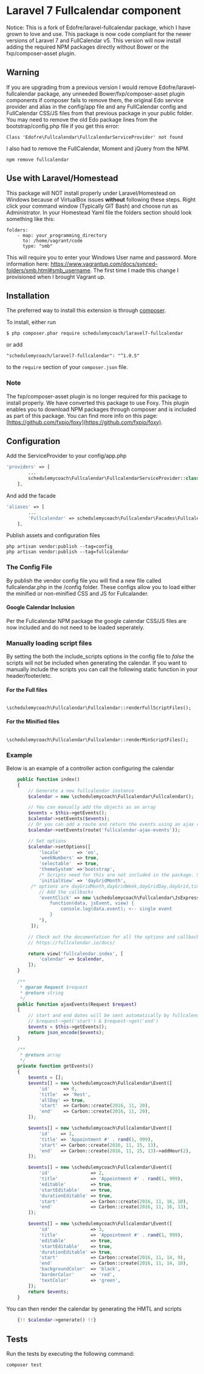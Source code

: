 # Laravel 7 Fullcalendar component
Notice: This is a fork of  Edofre/laravel-fullcalendar package, which I have grown to love and use. This package is now code compliant for the newer versions of Laravel 7 and FullCalendar v5. 
This version will now install adding the required NPM packages directly without Bower or the fxp/composer-asset plugin.
## Warning
If you are upgrading from a previous version I would remove Edofre/laravel-fullcalendar package, any unneeded Bower/fxp/composer-asset plugin components if composer fails to remove them, the original Edo service provider and alias in the config/app file and any FullCalendar config and FullCalendar CSS/JS files from that previous package in your public folder. You may need to remove the old Edo package lines from the bootstrap/config.php file if you get this error:
 ```
Class 'Edofre\Fullcalendar\FullcalendarServiceProvider' not found 
```
I also had to remove the FullCalendar, Moment and jQuery from the NPM.
```
npm remove fullcalendar
```
## Use with Laravel/Homestead
This package will NOT install properly under Laravel/Homestead on Windows because of VirtualBox issues **without** following these steps. Right click your command window (Typically GIT Bash) and choose run as Administrator. In your Homestead Yaml file the folders section should look something like this: 
```
folders:
    - map: your_programming_directory
      to: /home/vagrant/code
      type: "smb"
```
This will require you to enter your Windows User name and password. More information here: https://www.vagrantup.com/docs/synced-folders/smb.html#smb_username. The first time I made this change I provisioned when I brought Vagrant up.

## Installation

The preferred way to install this extension is through [composer](http://getcomposer.org/download/).

To install, either run

```
$ php composer.phar require schedulemycoach/laravel7-fullcalendar
```

or add

```
"schedulemycoach/laravel7-fullcalendar": "^1.0.5"
```

to the ```require``` section of your `composer.json` file.

### Note 
The fxp/composer-asset plugin is no longer required for this package to install properly.
We have converted this package to use Foxy. This plugin enables you to download NPM packages through composer and is included as part of this package.
You can find more info on this page: [https://github.com/fxpio/foxy](https://github.com/fxpio/foxy).

## Configuration

Add the ServiceProvider to your config/app.php
```php
'providers' => [
        ...
        schedulemycoach\Fullcalendar\FullcalendarServiceProvider::class,
    ],
```

And add the facade
```php
'aliases' => [
        ...
        'Fullcalendar' => schedulemycoach\Fullcalendar\Facades\Fullcalendar::class,
    ],
```

Publish assets and configuration files
```
php artisan vendor:publish --tag=config
php artisan vendor:publish --tag=fullcalendar
```
### The Config File
By publish the vendor config file you will find a new file called fullcalendar.php in the /config folder. These configs allow you to load either the minified or non-minified CSS and JS for Fullcalander. 
#### Google Calendar Inclusion
Per the Fullcalendar NPM package the google calendar CSS/JS files are now included and do not need to be loaded seperately.
### Manually loading script files
By setting the both the include_scripts options in the config file to *false* the scripts will not be included when generating the calendar.
If you want to manually include the scripts you can call the following static function in your header/footer/etc.
#### For the Full files
```
    \schedulemycoach\Fullcalendar\Fullcalendar::renderFullScriptFiles();
```
#### For the Minified files
```
      \schedulemycoach\Fullcalendar\Fullcalendar::renderMinScriptFiles();
```
### Example
Below is an example of a controller action configuring the calendar
```php
    public function index()
    {
        // Generate a new fullcalendar instance
        $calendar = new \schedulemycoach\Fullcalendar\Fullcalendar();

        // You can manually add the objects as an array
        $events = $this->getEvents();
        $calendar->setEvents($events);
        // Or you can add a route and return the events using an ajax requests that returns the events as json
        $calendar->setEvents(route('fullcalendar-ajax-events'));

        // Set options
        $calendar->setOptions([
            'locale'      => 'en',
            'weekNumbers' => true,
            'selectable'  => true,
            'themeSystem' =>'bootstrap',
            /* Scripts need for this are not included in the package. See bootstrap theming at https://fullcalendar.io/docs/bootstrap-theme */
            'initialView' => 'dayGridMonth',
         /* options are dayGridMonth,dayGridWeek,dayGridDay,dayGrid,timeGridWeek,timeGridDay,timeGrid,listYear,listMonth,listWeek,listDay,list */
            // Add the callbacks
            'eventClick' => new \schedulemycoach\Fullcalendar\JsExpression("
                function(data, jsEvent, view) {
                    console.log(data.event); <-- single event
                }
            "),
         ]);

        // Check out the documentation for all the options and callbacks.
        // https://fullcalendar.io/docs/

        return view('fullcalendar.index', [
            'calendar' => $calendar,
        ]);
    }

    /**
     * @param Request $request
     * @return string
     */
    public function ajaxEvents(Request $request)
    {
        // start and end dates will be sent automatically by fullcalendar, they can be obtained using:
        // $request->get('start') & $request->get('end')
        $events = $this->getEvents();
        return json_encode($events);
    }

    /**
     * @return array
     */
    private function getEvents()
    {
        $events = [];
        $events[] = new \schedulemycoach\Fullcalendar\Event([
            'id'     => 0,
            'title'  => 'Rest',
            'allDay' => true,
            'start'  => Carbon::create(2016, 11, 20),
            'end'    => Carbon::create(2016, 11, 20),
        ]);

        $events[] = new \schedulemycoach\Fullcalendar\Event([
            'id'    => 1,
            'title' => 'Appointment #' . rand(1, 999),
            'start' => Carbon::create(2016, 11, 15, 13),
            'end'   => Carbon::create(2016, 11, 15, 13)->addHour(2),
        ]);

        $events[] = new \schedulemycoach\Fullcalendar\Event([
            'id'               => 2,
            'title'            => 'Appointment #' . rand(1, 999),
            'editable'         => true,
            'startEditable'    => true,
            'durationEditable' => true,
            'start'            => Carbon::create(2016, 11, 16, 10),
            'end'              => Carbon::create(2016, 11, 16, 13),
        ]);

        $events[] = new \schedulemycoach\Fullcalendar\Event([
            'id'               => 3,
            'title'            => 'Appointment #' . rand(1, 999),
            'editable'         => true,
            'startEditable'    => true,
            'durationEditable' => true,
            'start'            => Carbon::create(2016, 11, 14, 9),
            'end'              => Carbon::create(2016, 11, 14, 10),
            'backgroundColor'  => 'black',
            'borderColor'      => 'red',
            'textColor'        => 'green',
        ]);
        return $events;
    }
```


You can then render the calendar by generating the HMTL and scripts
```php
    {!! $calendar->generate() !!}
```


## Tests

Run the tests by executing the following command:
```
composer test
```
